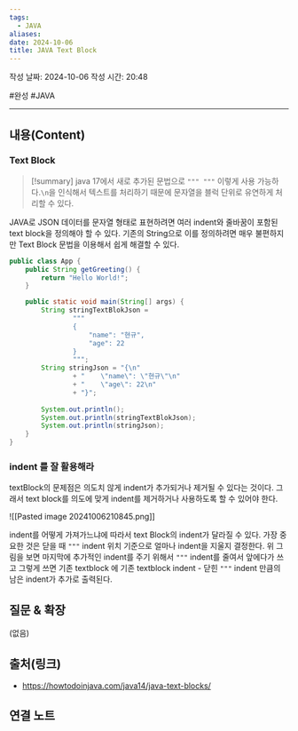 ```yaml
---
tags:
  - JAVA
aliases: 
date: 2024-10-06
title: JAVA Text Block
---
```

작성 날짜: 2024-10-06
작성 시간: 20:48

#완성 #JAVA 

----
## 내용(Content)

### Text Block

>[!summary]
>java 17에서 새로 추가된 문법으로 `""" """` 이렇게 사용 가능하다.`\n`을 인식해서 텍스트를 처리하기 때문에 문자열을 블럭 단위로 유연하게 처리할 수 있다.

JAVA로 JSON 데이터를 문자열 형태로 표현하려면 여러 indent와 줄바꿈이 포함된 text block을 정의해야 할 수 있다. 기존의 String으로 이를 정의하려면 매우 불편하지만 Text Block 문법을 이용해서 쉽게 해결할 수 있다.

```java
public class App {
    public String getGreeting() {
        return "Hello World!";
    }

    public static void main(String[] args) {
        String stringTextBlokJson = 
                """
                {
                    "name": "현규",
                    "age": 22
                }
                """;
        String stringJson = "{\n" 
                + "    \"name\": \"현규\"\n"
                + "    \"age\": 22\n"
                + "}";
        
        System.out.println();
        System.out.println(stringTextBlokJson);
        System.out.println(stringJson);
    }
}
```

### indent 를 잘 활용해라

textBlock의 문제점은 의도치 않게 indent가 추가되거나 제거될 수 있다는 것이다. 그래서 text block를 의도에 맞게 indent를 제거하거나 사용하도록 할 수 있어야 한다.

![[Pasted image 20241006210845.png]]


indent를 어떻게 가져가느냐에 따라서 text Block의 indent가 달라질 수 있다. 가장 중요한 것은 닫을 때 `"""` indent 위치 기준으로 얼마나 indent을 지울지 결정한다. 위 그림을 보면 마지막에 추가적인 indent를 주기 위해서 `"""` indent를 줄여서 앞에다가 쓰고 그렇게 쓰면 기존 textblock 에 기존 textblock indent - 닫힌 `"""` indent 만큼의 남은 indent가 추가로 출력된다.


## 질문 & 확장

(없음)

## 출처(링크)

- https://howtodoinjava.com/java14/java-text-blocks/

## 연결 노트










